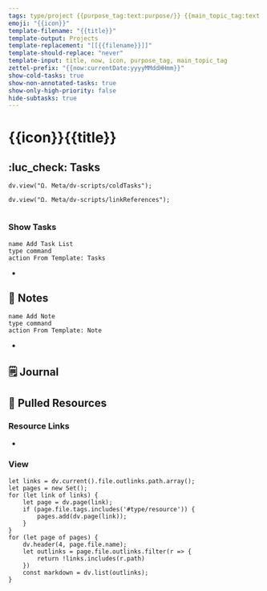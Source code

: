```yaml
---
tags: type/project {{purpose_tag:text:purpose/}} {{main_topic_tag:text:topic/}}
emoji: "{{icon}}"
template-filename: "{{title}}"
template-output: Projects
template-replacement: "[[{{filename}}]]"
template-should-replace: "never" 
template-input: title, now, icon, purpose_tag, main_topic_tag
zettel-prefix: "{{now:currentDate:yyyyMMddHHmm}}"
show-cold-tasks: true
show-non-annotated-tasks: true
show-only-high-priority: false
hide-subtasks: true
---
```


# {{icon}}{{title}}

## :luc_check: Tasks
 ```dataviewjs
dv.view("Ω. Meta/dv-scripts/coldTasks");
```
```dataviewjs
dv.view("Ω. Meta/dv-scripts/linkReferences");
```
```dataviewjs

```

### Show Tasks
```button
name Add Task List
type command
action From Template: Tasks
```
* 

## 📃 Notes
```button
name Add Note
type command
action From Template: Note
```
* 

## 🗒️ Journal


## 📑 Pulled Resources
### Resource Links
* 

### View
```dataviewjs 
let links = dv.current().file.outlinks.path.array();
let pages = new Set();
for (let link of links) {
	let page = dv.page(link);
	if (page.file.tags.includes('#type/resource')) {
		pages.add(dv.page(link));
	}
}
for (let page of pages) {
	dv.header(4, page.file.name);
	let outlinks = page.file.outlinks.filter(r => {
		return !links.includes(r.path)
	})
	const markdown = dv.list(outlinks);
}
```